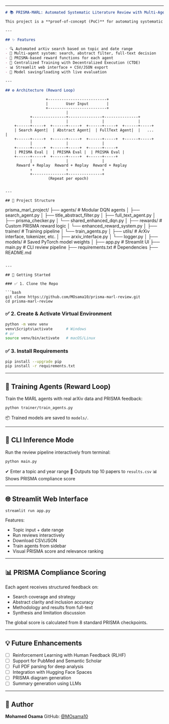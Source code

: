 
---



```markdown
# 📚 PRISMA-MARL: Automated Systematic Literature Review with Multi-Agent Reinforcement Learning

This project is a **proof-of-concept (PoC)** for automating systematic literature reviews based on **PRISMA guidelines**, using a **Multi-Agent Reinforcement Learning (MARL)** system. Each agent operates independently and is trained using **agent-specific reward loops**, evaluated via a dynamic **PRISMA Checker**. All documents are pulled from [arXiv.org](https://arxiv.org).

---

## ✨ Features

- 🔍 Automated arXiv search based on topic and date range
- 🧠 Multi-agent system: search, abstract filter, full-text decision
- 🧪 PRISMA-based reward functions for each agent
- 🔁 Centralized Training with Decentralized Execution (CTDE)
- 📊 Streamlit web interface + CSV/JSON export
- 💾 Model saving/loading with live evaluation

---

## ⚙️ Architecture (Reward Loop)

```

```
                  +--------------------------+
                  |        User Input        |
                  +--------------------------+
                           |
           +---------------+---------------+---------------+
           |               |               |               |
    +------+-----+  +------+-----+  +------+-----+  +------+-----+
    | Search Agent|  | Abstract Agent|  | FullText Agent|  |   ...      |
    +------+-----+  +------+-----+  +------+-----+  +------+-----+
           |               |               |
    +------+-----+  +------+-----+  +------+-----+
    | PRISMA Eval |  | PRISMA Eval |  | PRISMA Eval |
    +------+-----+  +------+-----+  +------+-----+
           |               |               |
     Reward + Replay  Reward + Replay  Reward + Replay
           ↑               ↑               ↑
           +---------------+---------------+
                   (Repeat per epoch)
```

```

---

## 📁 Project Structure

```

prisma\_marl\_project/
├── agents/                   # Modular DQN agents
│   ├── search\_agent.py
│   ├── title\_abstract\_filter.py
│   ├── full\_text\_agent.py
│   ├── prisma\_checker.py
│   └── shared\_enhanced\_dqn.py
│
├── rewards/                 # Custom PRISMA reward logic
│   └── enhanced\_reward\_system.py
│
├── trainer/                 # Training pipeline
│   └── train\_agents.py
│
├── utils/                   # ArXiv interface, tokenizer, etc.
│   ├── arxiv\_interface.py
│   └── logger.py
│
├── models/                  # Saved PyTorch model weights
│
├── app.py                   # Streamlit UI
├── main.py                  # CLI review pipeline
├── requirements.txt         # Dependencies
├── README.md

````

---

## 🚀 Getting Started

### ✅ 1. Clone the Repo

```bash
git clone https://github.com/MOsama10/prisma-marl-review.git
cd prisma-marl-review
````

### ✅ 2. Create & Activate Virtual Environment

```bash
python -m venv venv
venv\Scripts\activate      # Windows
# or
source venv/bin/activate   # macOS/Linux
```

### ✅ 3. Install Requirements

```bash
pip install --upgrade pip
pip install -r requirements.txt
```

---

## 🔁 Training Agents (Reward Loop)

Train the MARL agents with real arXiv data and PRISMA feedback:

```bash
python trainer/train_agents.py
```

📦 Trained models are saved to `models/`.

---

## 🧪 CLI Inference Mode

Run the review pipeline interactively from terminal:

```bash
python main.py
```

✔ Enter a topic and year range
📄 Outputs top 10 papers to `results.csv`
📊 Shows PRISMA compliance score

---

## 🌐 Streamlit Web Interface

```bash
streamlit run app.py
```

Features:

* Topic input + date range
* Run reviews interactively
* Download CSV/JSON
* Train agents from sidebar
* Visual PRISMA score and relevance ranking

---

## 📊 PRISMA Compliance Scoring

Each agent receives structured feedback on:

* Search coverage and strategy
* Abstract clarity and inclusion accuracy
* Methodology and results from full-text
* Synthesis and limitation discussion

The global score is calculated from 8 standard PRISMA checkpoints.

---

## 💡 Future Enhancements

* [ ] Reinforcement Learning with Human Feedback (RLHF)
* [ ] Support for PubMed and Semantic Scholar
* [ ] Full PDF parsing for deep analysis
* [ ] Integration with Hugging Face Spaces
* [ ] PRISMA diagram generation
* [ ] Summary generation using LLMs

---

## 👤 Author

**Mohamed Osama**
GitHub: [@MOsama10](https://github.com/MOsama10)


````



